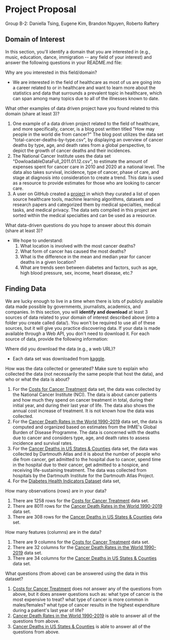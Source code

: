 # Project Proposal
Group B-2: Daniella Tsing, Eugene Kim, Brandon Nguyen, Roberto Raftery

## Domain of Interest
In this section, you'll identify a domain that you are interested in (e.g., music, education, dance, immigration -- any field of your interest) and answer the following questions in your README.md file:

Why are you interested in this field/domain?

- We are interested in the field of healthcare as most of us are going into a career related to or in healthcare and want to learn more about the statistics and data that surrounds a prevalent topic in healthcare, which can span among many topics due to all of the illnesses known to date.

What other examples of data driven project have you found related to this domain (share at least 3)?

1. One example of a data driven project related to the field of healthcare, and more specifically, cancer, is a blog post written titled "How may people in the world die from cancer?" The blog post utilizes the data set "total-cancer-deaths-by-type.csv", by displaying an overview of cancer deaths by type, age, and death rates from a global perspective, to depict the growth of cancer deaths and their incidences.
2. The National Cancer Institute uses the data set "DowloadableDataFull_2011.01.12.csv", to estimate the amount of expenses spent for cancer care in 2010 and 2020 at a national level. The data also takes survival, incidence, type of cancer, phase of care, and stage at diagnosis into consideration to create a trend. This data is used as a resource to provide estimates for those who are looking to cancer care.
3. A user on GitHub created a [project](https://github.com/medtorch/awesome-healthcare-ai) in which they curated a list of open source healthcare tools, machine learning algorithms, datasets and research papers and categorized them by medical specialties, medical tasks, and medical privacy. The data sets compiled in this project are sorted within the medical specialties and can be used as a resource.

What data-driven questions do you hope to answer about this domain (share at least 3)?

- We hope to understand:
    1. What location is involved with the most cancer deaths?
    2. What form of cancer has caused the most deaths?
    3. What is the difference in the mean and median year for cancer deaths in a given location?
    4. What are trends seen between diabetes and factors, such as age, high blood pressure, sex,
    income, heart disease, etc.?

## Finding Data
We are lucky enough to live in a time when there is lots of publicly available data made possible by governments, journalists, academics, and companies. In this section, you will **identify and download** at least 3 sources of data related to your domain of interest described above (into a folder you create called data/). You won't be required to use all of these sources, but it will give you practice discovering data. If your data is made available through a Web API, you don't need to download it. For each source of data, provide the following information:

Where did you download the data (e.g., a web URL)?

 - Each data set was downloaded from [kaggle](https://www.kaggle.com/datasets).

How was the data collected or generated? Make sure to explain who collected the data (not necessarily the same people that host the data), and who or what the data is about?

 1. For the [Costs for Cancer Treatment](https://www.kaggle.com/datasets/rishidamarla/costs-for-cancer-treatment) data set, the data was collected by the National Cancer Institute (NCI). The data is about cancer patients and how much they spend on cancer treatment in total, during their initial year, and during their last year of life. The data also shows the annual cost increase of treatment. It is not known how the data was collected.
 2. For the [Cancer Death Rates in the World 1990-2019](https://www.kaggle.com/datasets/bahadirumutiscimen/cancer-death-rates-in-the-world-19902019) data set, the data is computed and organized based on estimates from the IHME's Global Burden of Disease Programme. The data is concerned with the deaths due to cancer and considers type, age, and death rates to assess incidence and survival rates.
 3. For the [Cancer Deaths in US States & Counties](https://www.kaggle.com/datasets/rishidamarla/cancer-deaths-in-us-states-counties) data set, the data was collected by Dartmouth Atlas and it is about the number of people who die from cancer, get admitted to the hospital due to cancer, spend time in the hospital due to their cancer, get admitted to a hospice, and receiving life-sustaining treatment. The data was collected from hospitals by the Dartmouth Institute for the Dartmouth Atlas Project. 
 4. For the [Diabetes Health Indicators Dataset](https://www.kaggle.com/datasets/alexteboul/diabetes-health-indicators-dataset?resource=download) data set,

How many observations (rows) are in your data?

 1. There are 1258 rows for the [Costs for Cancer Treatment](https://www.kaggle.com/datasets/rishidamarla/costs-for-cancer-treatment) data set.
 2. There are 8011 rows for the [Cancer Death Rates in the World 1990-2019](https://www.kaggle.com/datasets/bahadirumutiscimen/cancer-death-rates-in-the-world-19902019) data set.
 3. There are 308 rows for the [Cancer Deaths in US States & Counties](https://www.kaggle.com/datasets/rishidamarla/cancer-deaths-in-us-states-counties) data set.

How many features (columns) are in the data?

 1. There are 9 columns for the [Costs for Cancer Treatment](https://www.kaggle.com/datasets/rishidamarla/costs-for-cancer-treatment) data set.
 2. There are 32 columns for the [Cancer Death Rates in the World 1990-2019](https://www.kaggle.com/datasets/bahadirumutiscimen/cancer-death-rates-in-the-world-19902019) data set.
 3. There are 34 columns for the [Cancer Deaths in US States & Counties](https://www.kaggle.com/datasets/rishidamarla/cancer-deaths-in-us-states-counties) data set.

What questions (from above) can be answered using the data in this dataset?

1. [Costs for Cancer Treatment](https://www.kaggle.com/datasets/rishidamarla/costs-for-cancer-treatment) does not answer any of the questions from above, but it does answer questions such as: what type of cancer is the most expensive to treat? what type of cancer is more common in males/females? what type of cancer results in the highest expenditure during a patient's last year of life?
2. [Cancer Death Rates in the World 1990-2019](https://www.kaggle.com/datasets/bahadirumutiscimen/cancer-death-rates-in-the-world-19902019) is able to answer all of the questions from above.
3. [Cancer Deaths in US States & Counties](https://www.kaggle.com/datasets/rishidamarla/cancer-deaths-in-us-states-counties) is able to answer all of the questions from above.
